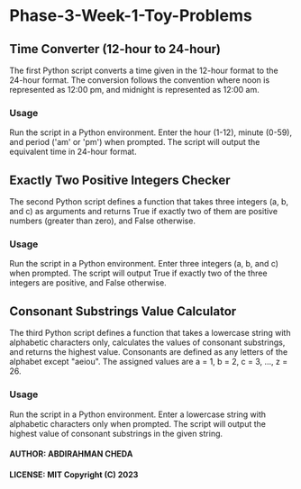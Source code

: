 # Phase-3-Week-1-Toy-Problems
## Time Converter (12-hour to 24-hour)
The first Python script converts a time given in the 12-hour format to the 24-hour format. The conversion follows the convention where noon is represented as 12:00 pm, and midnight is represented as 12:00 am.
### Usage
Run the script in a Python environment.
Enter the hour (1-12), minute (0-59), and period ('am' or 'pm') when prompted.
The script will output the equivalent time in 24-hour format.

## Exactly Two Positive Integers Checker
The second Python script defines a function that takes three integers (a, b, and c) as arguments and returns True if exactly two of them are positive numbers (greater than zero), and False otherwise.
### Usage
Run the script in a Python environment.
Enter three integers (a, b, and c) when prompted.
The script will output True if exactly two of the three integers are positive, and False otherwise.

## Consonant Substrings Value Calculator
The third Python script defines a function that takes a lowercase string with alphabetic characters only, calculates the values of consonant substrings, and returns the highest value. Consonants are defined as any letters of the alphabet except "aeiou". The assigned values are a = 1, b = 2, c = 3, ..., z = 26.

### Usage
Run the script in a Python environment.
Enter a lowercase string with alphabetic characters only when prompted.
The script will output the highest value of consonant substrings in the given string.


#### AUTHOR: ABDIRAHMAN CHEDA
#### LICENSE: MIT Copyright (C) 2023